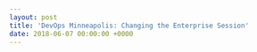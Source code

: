 ```yaml
---
layout: post
title: 'DevOps Minneapolis: Changing the Enterprise Session'
date: 2018-06-07 00:00:00 +0000
---
```

